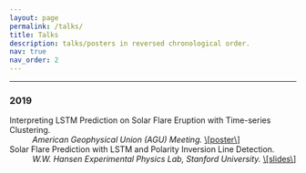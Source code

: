```yaml
---
layout: page
permalink: /talks/
title: Talks
description: talks/posters in reversed chronological order. 
nav: true
nav_order: 2
---
```







<hr>
<h3>2019</h3>

<dl>
    <dt>
    Interpreting LSTM Prediction on Solar Flare Eruption with Time-series Clustering.
    </dt>
    <dd>
    <em>American Geophysical Union (AGU) Meeting.</em> <a href="https://husun0822.github.io/assets/pdf/talks/2020-MSSISS-Poster.pdf"> \[poster\]</a>
    </dd>
    <dt>
    Solar Flare Prediction with LSTM and Polarity Inversion Line Detection.
    </dt>    
    <dd>
    <em>W.W. Hansen Experimental Physics Lab, Stanford University. </em> <a href="https://husun0822.github.io/assets/pdf/talks/2019-Stanford-Talk.pdf"> \[slides\]</a>
    </dd>
</dl>
